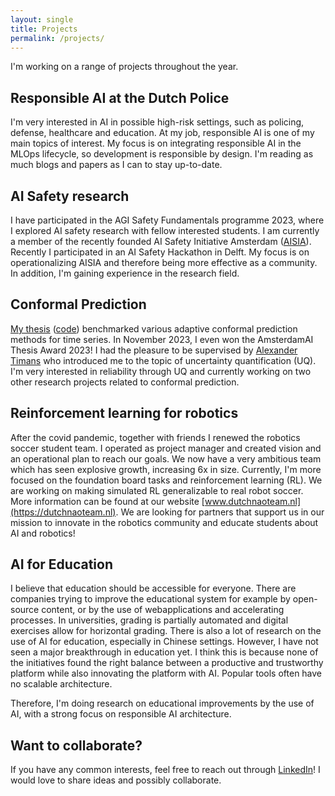 ```yaml
---
layout: single
title: Projects
permalink: /projects/
---
```


I'm working on a range of projects throughout the year.

## Responsible AI at the Dutch Police
I'm very interested in AI in possible high-risk settings, such as policing, defense, healthcare and education. At my job, responsible AI is one of my main topics of interest. My focus is on integrating responsible AI in the MLOps lifecycle, so development is responsible by design. I'm reading as much blogs and papers as I can to stay up-to-date. 

## AI Safety research
I have participated in the AGI Safety Fundamentals programme 2023, where I explored AI safety research with fellow interested students. I am currently a member of the recently founded AI Safety Initiative Amsterdam ([AISIA](https://aisafetyamsterdam.com/)). Recently I participated in an AI Safety Hackathon in Delft. My focus is on operationalizing AISIA and therefore being more effective as a community. In addition, I'm gaining experience in the research field.

## Conformal Prediction
[My thesis](/assets/share/BScThesis_DerckPrinzhorn.pdf) ([code](https://github.com/dweprinz/Benchmarking-conformal-prediction-methods-for-time-series-regression)) benchmarked various adaptive conformal prediction methods for time series. In November 2023, I even won the AmsterdamAI Thesis Award 2023! I had the pleasure to be supervised by [Alexander Timans](https://www.linkedin.com/in/alexander-timans/) who introduced me to the topic of uncertainty quantification (UQ). I'm very interested in reliability through UQ and currently working on two other research projects related to conformal prediction.

## Reinforcement learning for robotics
After the covid pandemic, together with friends I renewed the robotics soccer student team. I operated as project manager and created vision and an operational plan to reach our goals. We now have a very ambitious team which has seen explosive growth, increasing 6x in size. Currently, I'm more focused on the foundation board tasks and reinforcement learning (RL). We are working on making simulated RL generalizable to real robot soccer. More information can be found at our website [www.dutchnaoteam.nl](https://dutchnaoteam.nl). We are looking for partners that support us in our mission to innovate in the robotics community and educate students about AI and robotics!

## AI for Education
I believe that education should be accessible for everyone. There are companies trying to improve the educational system for example by open-source content, or by the use of webapplications and accelerating processes. In universities, grading is partially automated and digital exercises allow for horizontal grading. There is also a lot of research on the use of AI for education, especially in Chinese settings. However, I have not seen a major breakthrough in education yet. I think this is because none of the initiatives found the right balance between a productive and trustworthy platform while also innovating the platform with AI. Popular tools often have no scalable architecture.

Therefore, I'm doing research on educational improvements by the use of AI, with a strong focus on responsible AI architecture.

## Want to collaborate?
If you have any common interests, feel free to reach out through [LinkedIn](https://www.linkedin.com/in/derckprinzhorn/)! I would love to share ideas and possibly collaborate.